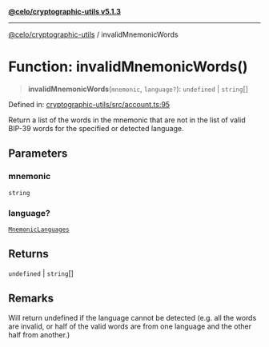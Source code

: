 [**@celo/cryptographic-utils v5.1.3**](../README.md)

***

[@celo/cryptographic-utils](../globals.md) / invalidMnemonicWords

# Function: invalidMnemonicWords()

> **invalidMnemonicWords**(`mnemonic`, `language?`): `undefined` \| `string`[]

Defined in: [cryptographic-utils/src/account.ts:95](https://github.com/celo-org/developer-tooling/blob/master/packages/sdk/cryptographic-utils/src/account.ts#L95)

Return a list of the words in the mnemonic that are not in the list of valid BIP-39 words for the
specified or detected language.

## Parameters

### mnemonic

`string`

### language?

[`MnemonicLanguages`](../enumerations/MnemonicLanguages.md)

## Returns

`undefined` \| `string`[]

## Remarks

Will return undefined if the language cannot be detected (e.g.  all the words are
invalid, or half of the valid words are from one language and the other half from another.)
